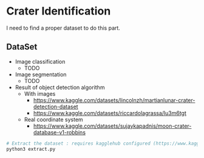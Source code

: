 # Crater Identification

I need to find a proper dataset to do this part.

## DataSet

- Image classification
    - TODO
- Image segmentation
    - TODO
- Result of object detection algorithm
    - With images
        - https://www.kaggle.com/datasets/lincolnzh/martianlunar-crater-detection-dataset
        - https://www.kaggle.com/datasets/riccardolagrassa/lu3m6tgt
    - Real coordinate system
        - https://www.kaggle.com/datasets/sujaykapadnis/moon-crater-database-v1-robbins

```bash
# Extract the dataset : requires kagglehub configured (https://www.kaggle.com/docs/api)
python3 extract.py
```
